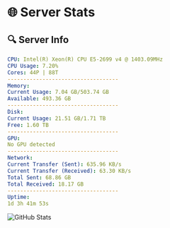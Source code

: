 # 🌐 Server Stats
## 🔍 Server Info
```yaml
CPU: Intel(R) Xeon(R) CPU E5-2699 v4 @ 1403.09MHz
CPU Usage: 7.20%
Cores: 44P | 88T
-----------------------------------
Memory:
Current Usage: 7.04 GB/503.74 GB
Available: 493.36 GB
-----------------------------------
Disk:
Current Usage: 21.51 GB/1.71 TB
Free: 1.60 TB
-----------------------------------
GPU:
No GPU detected
-----------------------------------
Network:
Current Transfer (Sent): 635.96 KB/s
Current Transfer (Received): 63.30 KB/s
Total Sent: 68.86 GB
Total Received: 18.17 GB
-----------------------------------
Uptime:
1d 3h 41m 53s
```
![GitHub Stats](https://img.shields.io/badge/Updated-2025-04-20_20:50:41-blue)